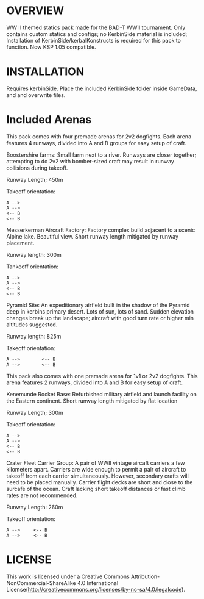 OVERVIEW
===================================================================================================================
WW II themed statics pack made for the BAD-T WWII tournament. Only contains custom statics and configs; no KerbinSide material is included; Installation of KerbinSide/kerbalKonstructs is required for this pack to function.
Now KSP 1.05 compatible.

INSTALLATION
===================================================================================================================
Requires kerbinSide. Place the included KerbinSide folder inside GameData, and and overwrite files.

Included Arenas
===================================================================================================================
This pack comes with four premade arenas for 2v2 dogfights. Each arena features 4 runways, divided into A and B groups for easy setup of craft.

Boostershire farms: 
Small farm next to a river. Runways are closer together; attempting to do 2v2 with bomber-sized craft may result in runway collisions during takeoff.

Runway Length; 450m

Takeoff orientation:

	A -->
	A -->
	<-- B
	<-- B

Messerkerman Aircraft Factory: 
Factory complex build adjacent to a scenic Alpine lake. Beautiful view. Short runway length mitigated by runway placement.

Runway length: 300m

Tankeoff orientation:

	A -->
	A -->
	<-- B
	<-- B

Pyramid Site:
An expeditionary airfield built in the shadow of the Pyramid deep in kerbins primary desert. Lots of sun, lots of sand. Sudden elevation changes break up the landscape; aircraft with good turn rate or higher min altitudes suggested.

Runway length: 825m

Takeoff orientation:

	A -->        <-- B
	A -->        <-- B    

This pack also comes with one premade arena for 1v1 or 2v2 dogfights. This arena features 2 runways, divided into A and B for easy setup of craft.

Kenemunde Rocket Base: 
Refurbished military airfield and launch facility on the Eastern continent. Short runway length mitigated by flat location

Runway Length; 300m

Takeoff orientation:

	A -->
	A -->
	<-- B
	<-- B

Crater Fleet Carrier Group:
A pair of WWII vintage aircaft carriers a few kilometers apart. Carriers are wide enough to permit a pair of aircraft to takeoff from each carrier simultaneously. However, secondary crafts will need to be placed manually. Carrier flight decks are short and close to the surcafe of the ocean. Craft lacking short takeoff distances or fast climb rates are not recommended.

Runway Length: 260m

Takeoff orientation:

	A -->     <-- B
	A -->     <-- B

LICENSE
===================================================================================================================
This work is licensed under a Creative Commons Attribution-NonCommercial-ShareAlike 4.0 International License(http://creativecommons.org/licenses/by-nc-sa/4.0/legalcode).

